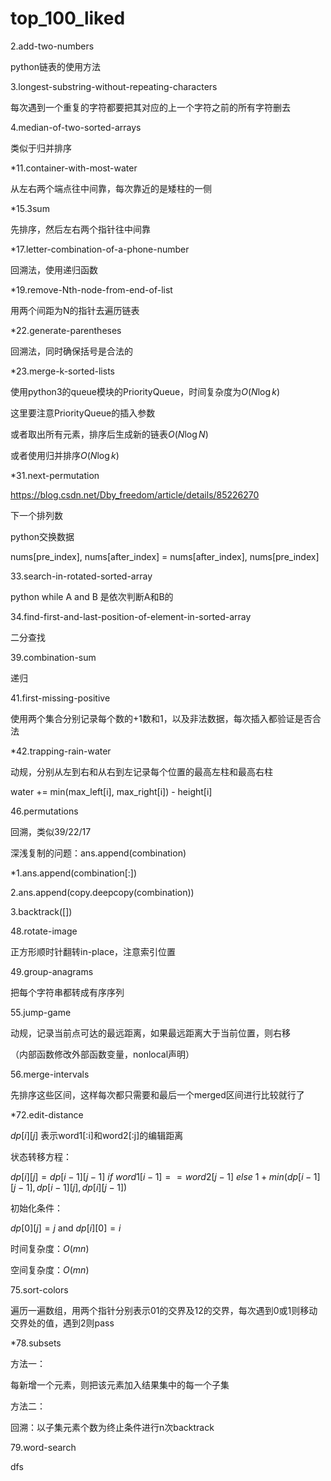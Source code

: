 # top_100_liked

2.add-two-numbers

python链表的使用方法



3.longest-substring-without-repeating-characters

每次遇到一个重复的字符都要把其对应的上一个字符之前的所有字符删去



4.median-of-two-sorted-arrays

类似于归并排序



*11.container-with-most-water

从左右两个端点往中间靠，每次靠近的是矮柱的一侧



*15.3sum

先排序，然后左右两个指针往中间靠



*17.letter-combination-of-a-phone-number

回溯法，使用递归函数



*19.remove-Nth-node-from-end-of-list

用两个间距为N的指针去遍历链表



*22.generate-parentheses

回溯法，同时确保括号是合法的



*23.merge-k-sorted-lists

使用python3的queue模块的PriorityQueue，时间复杂度为$O(N\log k)$

这里要注意PriorityQueue的插入参数



或者取出所有元素，排序后生成新的链表$O(N\log N)$



或者使用归并排序$O(N\log k)$



*31.next-permutation

https://blog.csdn.net/Dby_freedom/article/details/85226270

下一个排列数

python交换数据

nums[pre_index], nums[after_index] = nums[after_index], nums[pre_index]



33.search-in-rotated-sorted-array

python  while A and B   是依次判断A和B的



34.find-first-and-last-position-of-element-in-sorted-array

二分查找



39.combination-sum

递归



41.first-missing-positive

使用两个集合分别记录每个数的+1数和1，以及非法数据，每次插入都验证是否合法



*42.trapping-rain-water

动规，分别从左到右和从右到左记录每个位置的最高左柱和最高右柱

water += min(max_left[i], max_right[i]) - height[i]



46.permutations

回溯，类似39/22/17

深浅复制的问题：ans.append(combination)

*1.ans.append(combination[:]) 

2.ans.append(copy.deepcopy(combination))

3.backtrack([])



48.rotate-image

正方形顺时针翻转in-place，注意索引位置



49.group-anagrams

把每个字符串都转成有序序列



55.jump-game

动规，记录当前点可达的最远距离，如果最远距离大于当前位置，则右移

（内部函数修改外部函数变量，nonlocal声明）



56.merge-intervals

先排序这些区间，这样每次都只需要和最后一个merged区间进行比较就行了



*72.edit-distance

$dp[i][j]$ 表示word1[:i]和word2[:j]的编辑距离

状态转移方程：

$dp[i][j] = dp[i-1][j-1]\ if\ word1[i-1] == word2[j-1]\ else\ 1+min(dp[i - 1][j - 1], dp[i - 1][j], dp[i][j - 1])$

初始化条件：

$dp[0][j] = j$ and $dp[i][0] = i$



时间复杂度：$O(mn)$

空间复杂度：$O(mn)$



75.sort-colors

遍历一遍数组，用两个指针分别表示01的交界及12的交界，每次遇到0或1则移动交界处的值，遇到2则pass



*78.subsets

方法一：

每新增一个元素，则把该元素加入结果集中的每一个子集

方法二：

回溯：以子集元素个数为终止条件进行n次backtrack



79.word-search

dfs